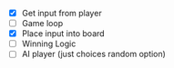 - [x] Get input from player
- [ ] Game loop
- [x] Place input into board
- [ ] Winning Logic
- [ ] AI player (just choices random option)
